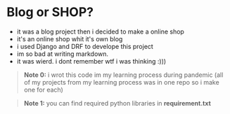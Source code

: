 # Blog or SHOP?
 - it was a blog project then i decided to make a online shop
 - it's an online shop whit it's own blog
 - i used Django and DRF to develope this project
 - im so bad at writing markdown.
 - it was wierd. i dont remember wtf i was thinking :)))
>**Note 0:** i wrot this code im my learning process during pandemic (all of my projects from my learning process was in one repo so i make one for each) 


 > **Note 1:** you can find required python libraries in **requirement.txt** 
